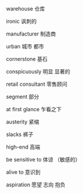 warehouse 仓库

ironic 讽刺的

manufacturer 制造商

urban 城市 都市

cornerstone 基石

conspicuously 明显 显著的

retail consultant 零售顾问

segment 部分

at first glance 乍看之下

austerity 紧缩

slacks 裤子

high-end 高端

be sensitive to 体谅 （敏感的）

alive to 意识到

aspiration 愿望 志向 抱负 